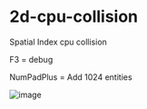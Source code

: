 # 2d-cpu-collision
Spatial Index cpu collision

F3 = debug

NumPadPlus = Add 1024 entities

![image](https://github.com/mrAndersen/2d-cpu-collision/assets/2115147/ba97b66b-b86c-474d-aec4-a438c994df74)
